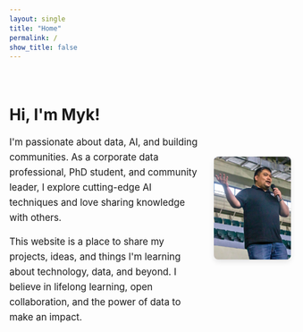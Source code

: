 ```yaml
---
layout: single
title: "Home"
permalink: /
show_title: false
---
```


<div style="display: flex; align-items: center; justify-content: center; gap: 20px; flex-wrap: wrap; margin: 40px 0;">
  <!-- Text Section -->
  <div style="flex: 1; max-width: 600px; text-align: left;">
    <h1>Hi, I'm <strong>Myk</strong>!</h1>
    <p style="font-size: 1.2em; line-height: 1.6;">
      I'm passionate about data, AI, and building communities. As a corporate data professional, PhD student, and community leader, I explore cutting-edge AI techniques and love sharing knowledge with others.
    </p>
    <p style="font-size: 1.2em; line-height: 1.6;">
      This website is a place to share my projects, ideas, and things I'm learning about technology, data, and beyond. I believe in lifelong learning, open collaboration, and the power of data to make an impact.
    </p>
  </div>

  <!-- Image Section -->
  <div style="flex: 0.4; max-width: 300px; text-align: center;">
    <img src="/assets/images/myk_talk.png" alt="Myk giving a talk" style="max-width: 100%; border-radius: 8px; box-shadow: 0 4px 10px rgba(0,0,0,0.1);">
  </div>
</div>
